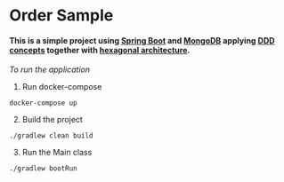 # Order Sample
#### This is a simple project using [Spring Boot](https://spring.io/projects/spring-boot) and [MongoDB](https://www.mongodb.com/) applying [DDD concepts](https://en.wikipedia.org/wiki/Domain-driven_design) together with [hexagonal architecture](https://en.wikipedia.org/wiki/Hexagonal_architecture_(software)).  

*To run the application*

1. Run docker-compose
``` 
docker-compose up
``` 

2. Build the project
``` 
./gradlew clean build 
``` 

3. Run the Main class
``` 
./gradlew bootRun
``` 